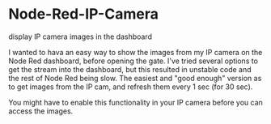 # Node-Red-IP-Camera
display IP camera images in the dashboard

I wanted to hava an easy way to show the images from my IP camera on the Node Red dashboard, before opening the gate.
I've tried several options to get the stream into the dashboard, but this resulted in unstable code and the rest of Node Red being slow.
The easiest and "good enough" version as to get images from the IP cam, and refresh them every 1 sec (for 30 sec).

You might have to enable this functionality in your IP camera before you can access the images.


